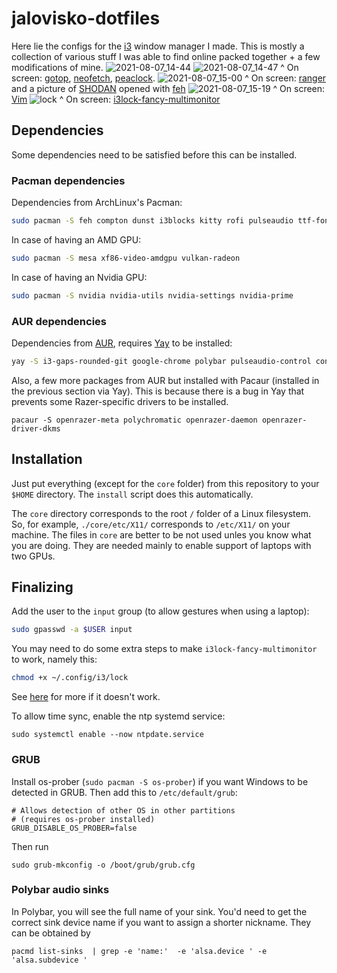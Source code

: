 # jalovisko-dotfiles
Here lie the configs for the [i3](https://github.com/i3/i3) window manager I made. This is mostly a collection of various stuff I was able to find online packed together + a few modifications of mine.
![2021-08-07_14-44](https://user-images.githubusercontent.com/22379984/128611481-721573c0-18fa-4c94-b323-a96abe11fbaf.png)
![2021-08-07_14-47](https://user-images.githubusercontent.com/22379984/128611487-2cbf8bf3-e19a-49b5-ab6f-8a5b7f54783e.png)
^ On screen: [gotop](https://github.com/cjbassi/gotop), [neofetch](https://github.com/dylanaraps/neofetch.git), [peaclock](https://github.com/octobanana/peaclock).
![2021-08-07_15-00](https://user-images.githubusercontent.com/22379984/128611497-d4ccf8b8-f052-4d9b-898b-85befc037154.png)
^ On screen: [ranger](https://github.com/ranger/ranger) and a picture of [SHODAN](https://en.wikipedia.org/wiki/SHODAN) opened with [feh](https://github.com/derf/feh)
![2021-08-07_15-19](https://user-images.githubusercontent.com/22379984/128611700-154b607c-4b1e-461d-b9d8-7349da15f9c1.png)
^ On screen: [Vim](https://github.com/vim/vim)
![lock](https://user-images.githubusercontent.com/22379984/128611715-96af809b-00e0-478e-8af8-45d673c137ca.png)
^ On screen: [i3lock-fancy-multimonitor](https://github.com/guimeira/i3lock-fancy-multimonitor)

## Dependencies
Some dependencies need to be satisfied before this can be installed.

### Pacman dependencies
Dependencies from ArchLinux's Pacman:
```bash
sudo pacman -S feh compton dunst i3blocks kitty rofi pulseaudio ttf-font-awesome flameshot gnome-keyring imagemagick gawk util-linux wmctrl scrot 	zathura zathura-pdf-mupdf xorg-xrandr lightdm lightdm-webkit2-greeter playerctl alsa-utils
```

In case of having an AMD GPU:
```bash
sudo pacman -S mesa xf86-video-amdgpu vulkan-radeon
```
In case of having an Nvidia GPU:
```bash
sudo pacman -S nvidia nvidia-utils nvidia-settings nvidia-prime
```
### AUR dependencies
Dependencies from [AUR](https://aur.archlinux.org/), requires [Yay](https://github.com/Jguer/yay) to be installed:
```bash
yay -S i3-gaps-rounded-git google-chrome polybar pulseaudio-control consolas-font nerd-fonts-hack picom-git pacaur libinput-gestures i3lock-color-git i3lock-fancy-multimonitor siji-git ntp bash-completion
```
Also, a few more packages from AUR but installed with Pacaur (installed in the previous section via Yay). This is because there is a bug in Yay that prevents some Razer-specific drivers to be installed.
```
pacaur -S openrazer-meta polychromatic openrazer-daemon openrazer-driver-dkms
```

## Installation
Just put everything (except for the `core` folder) from this repository to your `$HOME` directory. The `install` script does this automatically.

The `core` directory corresponds to the root `/` folder of a Linux filesystem. So, for example, `./core/etc/X11/` corresponds to `/etc/X11/` on your machine. The files in `core` are better to be not used unles you know what you are doing. They are needed mainly to enable support of laptops with two GPUs.

## Finalizing
Add the user to the `input` group (to allow gestures when using a laptop):
```bash
sudo gpasswd -a $USER input
```

You may need to do some extra steps to make `i3lock-fancy-multimonitor` to
work, namely this:
```bash
chmod +x ~/.config/i3/lock
```
See [here](https://github.com/guimeira/i3lock-fancy-multimonitor) for more if
it doesn't work.

To allow time sync,  enable the ntp systemd service:
```
sudo systemctl enable --now ntpdate.service
```

### GRUB
Install os-prober (`sudo pacman -S os-prober`) if you want Windows to be detected in GRUB. Then add this to `/etc/default/grub`:
```
# Allows detection of other OS in other partitions
# (requires os-prober installed)
GRUB_DISABLE_OS_PROBER=false
```
Then run
```
sudo grub-mkconfig -o /boot/grub/grub.cfg
```

### Polybar audio sinks
In Polybar, you will see the full name of your sink. You'd need to get the
correct sink device name if you want to assign a shorter nickname. They can be
obtained by
```
pacmd list-sinks  | grep -e 'name:'  -e 'alsa.device ' -e 'alsa.subdevice '
```
